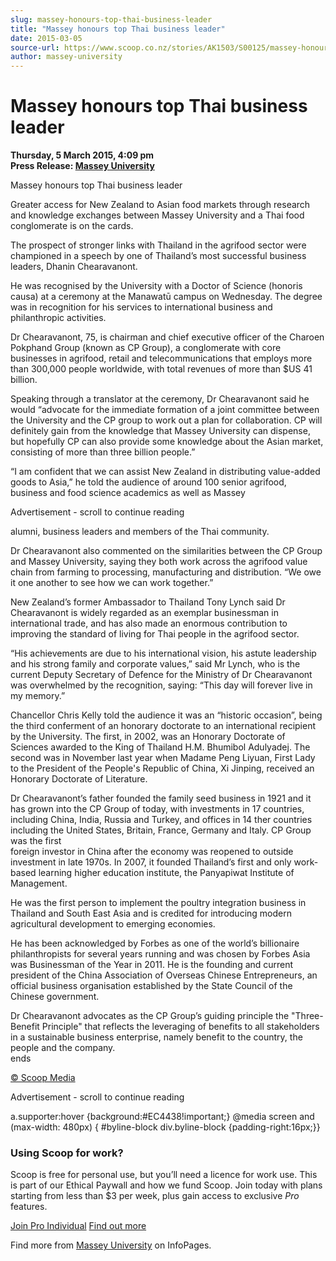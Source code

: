 ```yaml
---
slug: massey-honours-top-thai-business-leader
title: "Massey honours top Thai business leader"
date: 2015-03-05
source-url: https://www.scoop.co.nz/stories/AK1503/S00125/massey-honours-top-thai-business-leader.htm
author: massey-university
---
```

Massey honours top Thai business leader
=======================================

**Thursday, 5 March 2015, 4:09 pm**  
**Press Release: [Massey University](https://info.scoop.co.nz/Massey_University)**

Massey honours top Thai business leader

Greater access for New Zealand to Asian food markets through research and knowledge exchanges between Massey University and a Thai food conglomerate is on the cards.

The prospect of stronger links with Thailand in the agrifood sector were championed in a speech by one of Thailand’s most successful business leaders, Dhanin Chearavanont.

He was recognised by the University with a Doctor of Science (honoris causa) at a ceremony at the Manawatū campus on Wednesday. The degree was in recognition for his services to international business and philanthropic activities.

Dr Chearavanont, 75, is chairman and chief executive officer of the Charoen Pokphand Group (known as CP Group), a conglomerate with core businesses in agrifood, retail and telecommunications that employs more than 300,000 people worldwide, with total revenues of more than $US 41 billion. 

Speaking through a translator at the ceremony, Dr Chearavanont said he would “advocate for the immediate formation of a joint committee between the University and the CP group to work out a plan for collaboration. CP will definitely gain from the knowledge that Massey University can dispense, but hopefully CP can also provide some knowledge about the Asian market, consisting of more than three billion people.”

“I am confident that we can assist New Zealand in distributing value-added goods to Asia,” he told the audience of around 100 senior agrifood, business and food science academics as well as Massey

Advertisement - scroll to continue reading





alumni, business leaders and members of the Thai community.

Dr Chearavanont also commented on the similarities between the CP Group and Massey University, saying they both work across the agrifood value chain from farming to processing, manufacturing and distribution. “We owe it one another to see how we can work together.”

New Zealand’s former Ambassador to Thailand Tony Lynch said Dr Chearavanont is widely regarded as an exemplar businessman in international trade, and has also made an enormous contribution to improving the standard of living for Thai people in the agrifood sector.

“His achievements are due to his international vision, his astute leadership and his strong family and corporate values,” said Mr Lynch, who is the current Deputy Secretary of Defence for the Ministry of Dr Chearavanont was overwhelmed by the recognition, saying: “This day will forever live in my memory.”

Chancellor Chris Kelly told the audience it was an “historic occasion”, being the third conferment of an honorary doctorate to an international recipient by the University. The first, in 2002, was an Honorary Doctorate of Sciences awarded to the King of Thailand H.M. Bhumibol Adulyadej. The second was in November last year when Madame Peng Liyuan, First Lady to the President of the People's Republic of China, Xi Jinping, received an Honorary Doctorate of Literature.

Dr Chearavanont’s father founded the family seed business in 1921 and it has grown into the CP Group of today, with investments in 17 countries, including China, India, Russia and Turkey, and offices in 14 ther countries including the United States, Britain, France, Germany and Italy. CP Group was the first  
foreign investor in China after the economy was reopened to outside investment in late 1970s. In 2007, it founded Thailand’s first and only work-based learning higher education institute, the Panyapiwat Institute of Management. 

He was the first person to implement the poultry integration business in Thailand and South East Asia and is credited for introducing modern agricultural development to emerging economies.

He has been acknowledged by Forbes as one of the world’s billionaire philanthropists for several years running and was chosen by Forbes Asia was Businessman of the Year in 2011. He is the founding and current president of the China Association of Overseas Chinese Entrepreneurs, an official business organisation established by the State Council of the Chinese government. 

Dr Chearavanont advocates as the CP Group’s guiding principle the "Three-Benefit Principle" that reflects the leveraging of benefits to all stakeholders in a sustainable business enterprise, namely benefit to the country, the people and the company.   
ends

[© Scoop Media](http://www.scoop.co.nz/about/terms.html)  

Advertisement - scroll to continue reading



a.supporter:hover {background:#EC4438!important;} @media screen and (max-width: 480px) { #byline-block div.byline-block {padding-right:16px;}}

### Using Scoop for work?

Scoop is free for personal use, but you’ll need a licence for work use. This is part of our Ethical Paywall and how we fund Scoop. Join today with plans starting from less than $3 per week, plus gain access to exclusive _Pro_ features.  
  
[Join Pro Individual](https://pro.scoop.co.nz/Individual/?from=ProIn24) [Find out more](https://pro.scoop.co.nz/using-scoop-for-work/?from=ProIn24)

Find more from [Massey University](https://info.scoop.co.nz/Massey_University) on InfoPages.